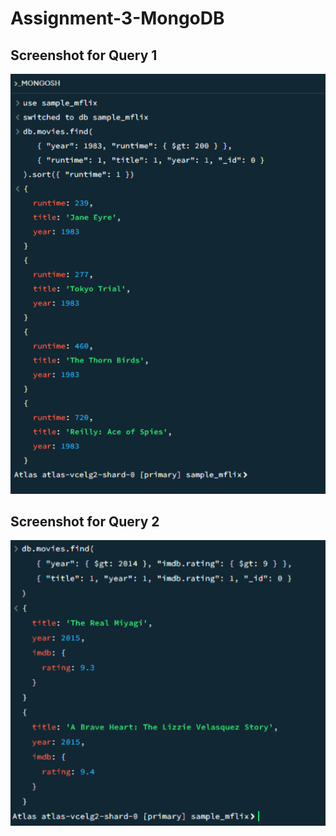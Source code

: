 # Assignment-3-MongoDB

## Screenshot for Query 1
![MongoDB Query 1](Query1.PNG)

## Screenshot for Query 2
![MongoDB Query 2](Query2.PNG)

